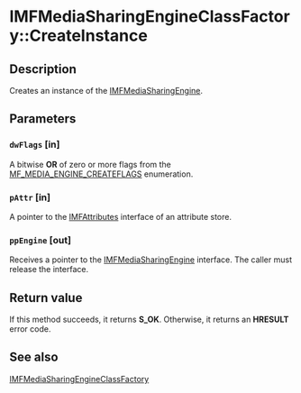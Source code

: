 # IMFMediaSharingEngineClassFactory::CreateInstance

## Description

Creates an instance of the [IMFMediaSharingEngine](https://learn.microsoft.com/windows/desktop/api/mfsharingengine/nn-mfsharingengine-imfmediasharingengine).

## Parameters

### `dwFlags` [in]

A bitwise **OR** of zero or more flags from the [MF_MEDIA_ENGINE_CREATEFLAGS](https://learn.microsoft.com/windows/desktop/api/mfmediaengine/ne-mfmediaengine-mf_media_engine_createflags) enumeration.

### `pAttr` [in]

A pointer to the [IMFAttributes](https://learn.microsoft.com/windows/desktop/api/mfobjects/nn-mfobjects-imfattributes) interface of an attribute store.

### `ppEngine` [out]

Receives a pointer to the [IMFMediaSharingEngine](https://learn.microsoft.com/windows/desktop/api/mfsharingengine/nn-mfsharingengine-imfmediasharingengine) interface. The caller must release the interface.

## Return value

If this method succeeds, it returns **S_OK**. Otherwise, it returns an **HRESULT** error code.

## See also

[IMFMediaSharingEngineClassFactory](https://learn.microsoft.com/windows/desktop/api/mfsharingengine/nn-mfsharingengine-imfmediasharingengineclassfactory)